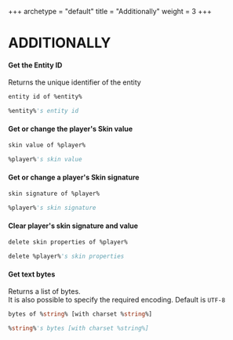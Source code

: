 +++
archetype = "default"
title = "Additionally"
weight = 3
+++
# ADDITIONALLY

#### Get the Entity ID
Returns the unique identifier of the entity
```vb
entity id of %entity%
```
```vb
%entity%'s entity id
```

#### Get or change the player's Skin value
```vb
skin value of %player%   
```
```vb
%player%'s skin value
```

#### Get or change a player's Skin signature
```vb
skin signature of %player%   
```
```vb
%player%'s skin signature
```

#### Clear player's skin signature and value
```vb
delete skin properties of %player%
```
```vb
delete %player%'s skin properties
```

#### Get text bytes
Returns a list of bytes.\
It is also possible to specify the required encoding. Default is `UTF-8`
```vb
bytes of %string% [with charset %string%]
```
```vb
%string%'s bytes [with charset %string%]
```

